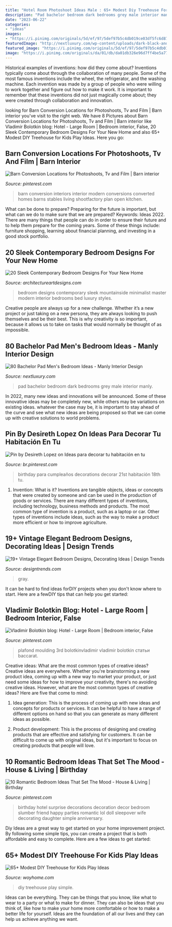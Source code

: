```yaml
---
title: "Hotel Room Photoshoot Ideas Male : 65+ Modest Diy Treehouse For Kids Play Ideas"
description: "Pad bachelor bedroom dark bedrooms grey male interior manly"
date: "2023-06-22"
categories:
- "ideas"
images:
- "https://i.pinimg.com/originals/5d/ef/97/5def97b5c4db019ce03df5fc6d87fe21.jpg"
featuredImage: "http://nextluxury.com/wp-content/uploads/dark-black-and-grey-bachelor-pad-male-bedrooms.jpg"
featured_image: "https://i.pinimg.com/originals/5d/ef/97/5def97b5c4db019ce03df5fc6d87fe21.jpg"
image: "https://i.pinimg.com/originals/da/01/db/da01db326e96d7ff4be5a777ad1ec7d9.jpg"
---
```



Historical examples of inventions: how did they come about?
Inventions typically come about through the collaboration of many people. Some of the most famous inventions include the wheel, the refrigerator, and the washing machine. Each invention was made by a group of people who were willing to work together and figure out how to make it work. It is important to remember that these inventions did not just magically come about; they were created through collaboration and innovation.

	

		
looking for Barn Conversion Locations for Photoshoots, Tv and Film | Barn interior you've visit to the right web. We have 8 Pictures about Barn Conversion Locations for Photoshoots, Tv and Film | Barn interior like Vladimir Bolotkin blog: Hotel - Large Room | Bedroom interior, False, 20 Sleek Contemporary Bedroom Designs For Your New Home and also 65+ Modest DIY Treehouse for Kids Play Ideas. Here you go:
		
    
## Barn Conversion Locations For Photoshoots, Tv And Film | Barn Interior

<img loading=lazy src="https://i.pinimg.com/originals/da/01/db/da01db326e96d7ff4be5a777ad1ec7d9.jpg" onerror="this.onerror=null;this.src='https://tse4.mm.bing.net/th?id=OIP.i8vuCU36ZveumigPtl3ptAHaFA&amp;pid=15.1';" alt="Barn Conversion Locations for Photoshoots, Tv and Film | Barn interior">

_Source: pinterest.com_

>barn conversion interiors interior modern conversions converted homes barns stables living shootfactory plan open kitchen. 

	

What can be done to prepare?
Preparing for the future is important, but what can we do to make sure that we are prepared? Keywords: Ideas 2022. There are many things that people can do in order to ensure their future and to help them prepare for the coming years. Some of these things include: furniture shopping, learning about financial planning, and investing in a good stock portfolio.

    
## 20 Sleek Contemporary Bedroom Designs For Your New Home

<img loading=lazy src="http://www.architectureartdesigns.com/wp-content/uploads/2014/09/20-Sleek-Contemporary-Bedroom-Designs-For-Your-New-Home-8-630x418.jpg" onerror="this.onerror=null;this.src='https://tse2.mm.bing.net/th?id=OIP.Ndy9aO4S_L9VZoFbom2f6gHaE6&amp;pid=15.1';" alt="20 Sleek Contemporary Bedroom Designs For Your New Home">

_Source: architectureartdesigns.com_

>bedroom designs contemporary sleek mountainside minimalist master modern interior bedrooms bed luxury styles. 

	

Creative people are always up for a new challenge. Whether it’s a new project or just taking on a new persona, they are always looking to push themselves and be their best. This is why creativity is so important, because it allows us to take on tasks that would normally be thought of as impossible.

    
## 80 Bachelor Pad Men&#039;s Bedroom Ideas - Manly Interior Design

<img loading=lazy src="http://nextluxury.com/wp-content/uploads/dark-black-and-grey-bachelor-pad-male-bedrooms.jpg" onerror="this.onerror=null;this.src='https://tse2.mm.bing.net/th?id=OIP.e-Wz3YalLO8FLOjvIVRiyAHaE8&amp;pid=15.1';" alt="80 Bachelor Pad Men&#039;s Bedroom Ideas - Manly Interior Design">

_Source: nextluxury.com_

>pad bachelor bedroom dark bedrooms grey male interior manly. 

	

In 2022, many new ideas and innovations will be announced. Some of these innovative ideas may be completely new, while others may be variations on existing ideas. whatever the case may be, it is important to stay ahead of the curve and see what new ideas are being proposed so that we can come up with creative solutions to world problems.

    
## Pin By Desireth Lopez On Ideas Para Decorar Tu Habitación En Tu

<img loading=lazy src="https://i.pinimg.com/originals/b1/a4/15/b1a4153c775011a71a53c75d0ef30e06.jpg" onerror="this.onerror=null;this.src='https://tse1.mm.bing.net/th?id=OIP.mC0ET9M7_WkFmuD5MBgIOgHaJ4&amp;pid=15.1';" alt="Pin by Desireth Lopez on Ideas para decorar tu habitación en tu">

_Source: br.pinterest.com_

>birthday para cumpleaños decorations decorar 21st habitación 18th tu. 

	

1. Invention: What is it?
Inventions are tangible objects, ideas or concepts that were created by someone and can be used in the production of goods or services. There are many different types of inventions, including technology, business methods and products. The most common type of invention is a product, such as a laptop or car. Other types of inventions include ideas, such as the way to make a product more efficient or how to improve agriculture.

    
## 19+ Vintage Elegant Bedroom Designs, Decorating Ideas | Design Trends

<img loading=lazy src="https://images.designtrends.com/wp-content/uploads/2016/04/16064351/Dark-Background-With-Leather-Bed-Design-in-Bedroom.jpg" onerror="this.onerror=null;this.src='https://tse1.mm.bing.net/th?id=OIP.FqbSA8i5JK1XLMlpB2HfSgHaE8&amp;pid=15.1';" alt="19+ Vintage Elegant Bedroom Designs, Decorating Ideas | Design Trends">

_Source: designtrends.com_

>gray. 

	

It can be hard to find ideas forDIY projects when you don't know where to start. Here are a fewDIY tips that can help you get started: 

    
## Vladimir Bolotkin Blog: Hotel - Large Room | Bedroom Interior, False

<img loading=lazy src="https://i.pinimg.com/736x/bf/03/1b/bf031bf4a943fd828cf6399c300097ae--dark-bedrooms-masculine-bedrooms.jpg" onerror="this.onerror=null;this.src='https://tse4.mm.bing.net/th?id=OIP.mJxqG5Pgu9rWPEFL7wCnbgHaKb&amp;pid=15.1';" alt="Vladimir Bolotkin blog: Hotel - Large Room | Bedroom interior, False">

_Source: pinterest.com_

>plafond moulding 3rd bolotkinvladimir vladimir bolotkin статьи baccarat. 

	

Creative ideas: What are the most common types of creative ideas?
Creative ideas are everywhere. Whether you're brainstorming a new product idea, coming up with a new way to market your product, or just need some ideas for how to improve your creativity, there's no avoiding creative ideas. However, what are the most common types of creative ideas? Here are five that come to mind: 
1. Idea generation: This is the process of coming up with new ideas and concepts for products or services. It can be helpful to have a range of different options on hand so that you can generate as many different ideas as possible.

2. Product development: This is the process of designing and creating products that are effective and satisfying for customers. It can be difficult to come up with original ideas, but it's important to focus on creating products that people will love.


    
## 10 Romantic Bedroom Ideas That Set The Mood - House &amp; Living | Birthday

<img loading=lazy src="https://i.pinimg.com/originals/5d/ef/97/5def97b5c4db019ce03df5fc6d87fe21.jpg" onerror="this.onerror=null;this.src='https://tse3.mm.bing.net/th?id=OIP.XYNTpGDeNVK5X5SQPCu2iAHaJ4&amp;pid=15.1';" alt="10 Romantic Bedroom Ideas That Set The Mood - House &amp; Living | Birthday">

_Source: pinterest.com_

>birthday hotel surprise decorations decoration decor bedroom slumber friend happy parties romantic lol doll sleepover wife decorating daughter simple anniversary. 

	

Diy Ideas are a great way to get started on your home improvement project. By following some simple tips, you can create a project that is both affordable and easy to complete. Here are a few ideas to get started: 

    
## 65+ Modest DIY Treehouse For Kids Play Ideas

<img loading=lazy src="http://woyhome.com/wp-content/uploads/2018/06/Simple-Diy-Treehouse-For-Kids-Play-53-002.jpg" onerror="this.onerror=null;this.src='https://tse1.mm.bing.net/th?id=OIP.zLeNSn3AypzIePqJHAtmjgHaFj&amp;pid=15.1';" alt="65+ Modest DIY Treehouse for Kids Play Ideas">

_Source: woyhome.com_

>diy treehouse play simple. 

	

Ideas can be everything. They can be things that you know, like what to wear to a party or what to make for dinner. They can also be ideas that you think of, like how to make your home more comfortable or how to make a better life for yourself. Ideas are the foundation of all our lives and they can help us achieve anything we want.

